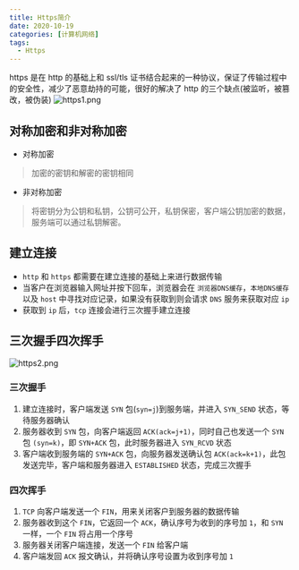 ```yaml
---
title: Https简介
date: 2020-10-19
categories: [计算机网络]
tags:
  - Https
---
```


https 是在 http 的基础上和 ssl/tls 证书结合起来的一种协议，保证了传输过程中的安全性，减少了恶意劫持的可能，很好的解决了 http 的三个缺点(被监听，被篡改，被伪装)
![https1.png](https://cdn.nlark.com/yuque/0/2020/png/732231/1608703700828-253dff98-95a7-425f-b35f-c1a4c3e7b53f.png#align=left&display=inline&height=430&margin=%5Bobject%20Object%5D&name=https1.png&originHeight=430&originWidth=643&size=176587&status=done&style=none&width=643)

## 对称加密和非对称加密

- 对称加密

> 加密的密钥和解密的密钥相同

- 非对称加密

> 将密钥分为公钥和私钥，公钥可公开，私钥保密，客户端公钥加密的数据，服务端可以通过私钥解密。

## 建立连接

- `http` 和 `https` 都需要在建立连接的基础上来进行数据传输
- 当客户在浏览器输入网址并按下回车，浏览器会在 `浏览器DNS缓存`，`本地DNS缓存` 以及 `host` 中寻找对应记录，如果没有获取到则会请求 `DNS` 服务来获取对应 `ip`
- 获取到 `ip` 后，`tcp` 连接会进行三次握手建立连接

## 三次握手四次挥手

![https2.png](https://cdn.nlark.com/yuque/0/2020/png/732231/1608703708786-c272a04f-2a68-45be-8a06-f8d5841f72aa.png#align=left&display=inline&height=497&margin=%5Bobject%20Object%5D&name=https2.png&originHeight=497&originWidth=500&size=35314&status=done&style=none&width=500)

### 三次握手

1. 建立连接时，客户端发送 `SYN` 包(`syn=j`)到服务端，并进入 `SYN_SEND` 状态，等待服务器确认
2. 服务器收到 `SYN` 包，向客户端返回 `ACK(ack=j+1)`，同时自己也发送一个 `SYN` 包 `(syn=k)`，即 `SYN+ACK` 包，此时服务器进入 `SYN_RCVD` 状态
3. 客户端收到服务端的 `SYN+ACK` 包，向服务器发送确认包 `ACK(ack=k+1)`，此包发送完毕，客户端和服务器进入 `ESTABLISHED` 状态，完成三次握手

### 四次挥手

1. `TCP` 向客户端发送一个 `FIN`，用来关闭客户到服务器的数据传输
2. 服务器收到这个 `FIN`，它返回一个 `ACK`，确认序号为收到的序号加 `1`，和 `SYN` 一样，一个 `FIN` 将占用一个序号
3. 服务器关闭客户端连接，发送一个 `FIN` 给客户端
4. 客户端发回 `ACK` 报文确认，并将确认序号设置为收到序号加 `1`
